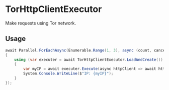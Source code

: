 # TorHttpClientExecutor

Make requests using Tor network.


## Usage

```csharp
await Parallel.ForEachAsync(Enumerable.Range(1, 3), async (count, cancellationToken) =>
{
    using (var executer = await TorHttpClientExecutor.LoadAndCreate())
    {
        var myIP = await executer.Execute(async httpClient => await httpClient.GetStringAsync("https://api.ipify.org"));
        System.Console.WriteLine($"IP: {myIP}");
    }
});
```
